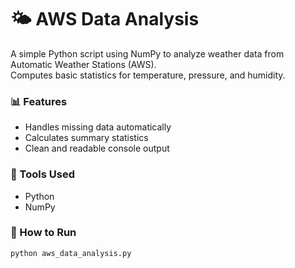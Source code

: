 # 🌤️ AWS Data Analysis

A simple Python script using NumPy to analyze weather data from Automatic Weather Stations (AWS).  
Computes basic statistics for temperature, pressure, and humidity.

### 📊 Features
- Handles missing data automatically  
- Calculates summary statistics  
- Clean and readable console output  

### 🧠 Tools Used
- Python
- NumPy

### 🚀 How to Run
```bash
python aws_data_analysis.py
